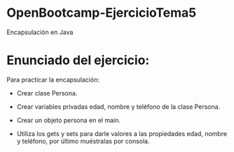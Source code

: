 # OpenBootcamp-EjercicioTema5
Encapsulación en Java

# Enunciado del ejercicio:

Para practicar la encapsulación:

* Crear clase Persona.

* Crear variables privadas edad, nombre y teléfono de la clase Persona.

* Crear un objeto persona en el main.

* Utiliza los gets y sets para darle valores a las propiedades edad, nombre y teléfono, por último muéstralas por consola.
